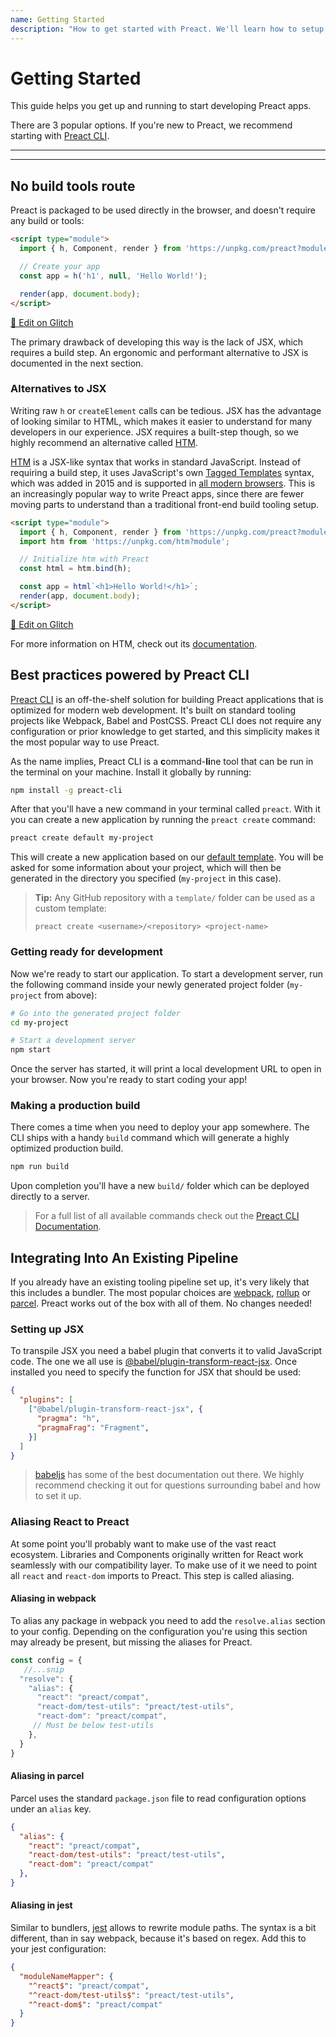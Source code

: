 ```yaml
---
name: Getting Started
description: "How to get started with Preact. We'll learn how to setup the tooling (if any) and get going with writing an application."
---
```


# Getting Started

This guide helps you get up and running to start developing Preact apps.

There are 3 popular options. If you're new to Preact, we recommend starting with [Preact CLI](#best-practices-powered-by-preact-cli).

---

<div><toc></toc></div>

---

## No build tools route

Preact is packaged to be used directly in the browser, and doesn't require any build or tools:

```html
<script type="module">
  import { h, Component, render } from 'https://unpkg.com/preact?module';

  // Create your app
  const app = h('h1', null, 'Hello World!');

  render(app, document.body);
</script>
```

[🔨 Edit on Glitch](https://glitch.com/~preact-no-build-tools)

The primary drawback of developing this way is the lack of JSX, which requires a build step. An ergonomic and performant alternative to JSX is documented in the next section.

### Alternatives to JSX

Writing raw `h` or `createElement` calls can be tedious. JSX has the advantage of looking similar to HTML, which makes it easier to understand for many developers in our experience. JSX requires a built-step though, so we highly recommend an alternative called [HTM][htm].

[HTM][htm] is a JSX-like syntax that works in standard JavaScript. Instead of requiring a build step, it uses JavaScript's own [Tagged Templates](https://developer.mozilla.org/en-US/docs/Web/JavaScript/Reference/Template_literals#Tagged_templates) syntax, which was added in 2015 and is supported in [all modern browsers](https://caniuse.com/#feat=template-literals). This is an increasingly popular way to write Preact apps, since there are fewer moving parts to understand than a traditional front-end build tooling setup.

```html
<script type="module">
  import { h, Component, render } from 'https://unpkg.com/preact?module';
  import htm from 'https://unpkg.com/htm?module';

  // Initialize htm with Preact
  const html = htm.bind(h);

  const app = html`<h1>Hello World!</h1>`;
  render(app, document.body);
</script>
```

[🔨 Edit on Glitch](https://glitch.com/~preact-with-htm)

For more information on HTM, check out its [documentation][htm].

## Best practices powered by Preact CLI

[Preact CLI] is an off-the-shelf solution for building Preact applications that is optimized for modern web development. It's built on standard tooling projects like Webpack, Babel and PostCSS. Preact CLI does not require any configuration or prior knowledge to get started, and this simplicity makes it the most popular way to use Preact.

As the name implies, Preact CLI is a **c**ommand-**li**ne tool that can be run in the terminal on your machine. Install it globally by running:

```bash
npm install -g preact-cli
```

After that you'll have a new command in your terminal called `preact`. With it you can create a new application by running the `preact create` command:

```bash
preact create default my-project
```

This will create a new application based on our [default template](https://github.com/preactjs-templates/default). You will be asked for some information about your project, which will then be generated in the directory you specified (`my-project` in this case).

> **Tip:** Any GitHub repository with a `template/` folder can be used as a custom template:
>
> `preact create <username>/<repository> <project-name>`

### Getting ready for development

Now we're ready to start our application. To start a development server, run the following command inside your newly generated project folder (`my-project` from above):

```bash
# Go into the generated project folder
cd my-project

# Start a development server
npm start
```

Once the server has started, it will print a local development URL to open in your browser.
Now you're ready to start coding your app!

### Making a production build

There comes a time when you need to deploy your app somewhere. The CLI ships with a handy `build` command which will generate a highly optimized production build.

```bash
npm run build
```

Upon completion you'll have a new `build/` folder which can be deployed directly to a server.

> For a full list of all available commands check out the [Preact CLI Documentation](https://github.com/preactjs/preact-cli#cli-options).

## Integrating Into An Existing Pipeline

If you already have an existing tooling pipeline set up, it's very likely that this includes a bundler. The most popular choices are [webpack](https://webpack.js.org/), [rollup](https://rollupjs.org) or [parcel](https://parceljs.org/). Preact works out of the box with all of them. No changes needed!

### Setting up JSX

To transpile JSX you need a babel plugin that converts it to valid JavaScript code. The one we all use is [@babel/plugin-transform-react-jsx](https://babeljs.io/docs/en/babel-plugin-transform-react-jsx). Once installed you need to specify the function for JSX that should be used:

```json
{
  "plugins": [
    ["@babel/plugin-transform-react-jsx", {
      "pragma": "h",
      "pragmaFrag": "Fragment",
    }]
  ]
}
```

> [babeljs](https://babeljs.io/) has some of the best documentation out there. We highly recommend checking it out for questions surrounding babel and how to set it up.

### Aliasing React to Preact

At some point you'll probably want to make use of the vast react ecosystem. Libraries and Components originally written for React work seamlessly with our compatibility layer. To make use of it we need to point all `react` and `react-dom` imports to Preact. This step is called aliasing.

#### Aliasing in webpack

To alias any package in webpack you need to add the `resolve.alias` section
to your config. Depending on the configuration you're using this section may
already be present, but missing the aliases for Preact.

```js
const config = { 
   //...snip
  "resolve": { 
    "alias": { 
      "react": "preact/compat",
      "react-dom/test-utils": "preact/test-utils",
      "react-dom": "preact/compat",
     // Must be below test-utils
    },
  }
}
```

#### Aliasing in parcel

Parcel uses the standard `package.json` file to read configuration options under
an `alias` key.

```json
{
  "alias": {
    "react": "preact/compat",
    "react-dom/test-utils": "preact/test-utils",
    "react-dom": "preact/compat"
  },
}
```

#### Aliasing in jest

Similar to bundlers, [jest](https://jestjs.io/) allows to rewrite module paths. The syntax is a bit
different, than in say webpack, because it's based on regex. Add this to your
jest configuration:

```json
{
  "moduleNameMapper": {
    "^react$": "preact/compat",
    "^react-dom/test-utils$": "preact/test-utils",
    "^react-dom$": "preact/compat"
  }
}
```

[htm]: https://github.com/developit/htm
[Preact CLI]: https://github.com/preactjs/preact-cli
